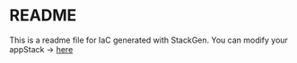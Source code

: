 # README
This is a readme file for IaC generated with StackGen.
You can modify your appStack -> [here](http://stage.dev.stackgen.com/appstacks/ae7f0af6-5454-4fda-925c-3f3799ca352f)
